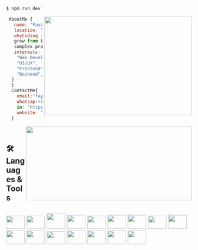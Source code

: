 

```php
$ npm run dev
```

<img align="right" width="400px" height="267px" src="https://media.giphy.com/media/Ah3zHH7hvsSB2/giphy.gif">

```jsx
 AboutMe {
   name: "Faycal Oumzil",
   location: "Fes, Marokko",
   whyCoding :"My passion for web development
   grew from the thrill of solving increasingly
   complex problems, which brings me great satisfaction."
   interests: [
    "Web Development",
    "UI/UX",
    "Frontend",
    "Backend",
  ]
  }
  ContactMe{
    email:"faysaloumzil1@gmail.com",
    whatsap:+212 6 13 48 78 14
    in: "https://www.linkedin.com/in/faycal-oumzil-b97888250/",
    website: "faycode.netlify.app"
  }

```
 <img height="200" width="450" align="right" src="https://github-readme-stats.vercel.app/api/top-langs/?username=faycodee&theme=gruvbox&layout=compact"/>

 <br/>
  <h2>🛠 Languages & Tools<h2>
 <p align="left">
 <img height="35"  width="50" src="https://cdn.jsdelivr.net/gh/devicons/devicon/icons/html5/html5-plain-wordmark.svg" />
 <img height="35" width="50" src="https://cdn.jsdelivr.net/gh/devicons/devicon/icons/css3/css3-plain-wordmark.svg" />
<!--  <img height="35" width="50" src="https://cdn.jsdelivr.net/gh/devicons/devicon/icons/sass/sass-original.svg" /> -->
 <img height="42" width="50" src="https://cdn.jsdelivr.net/gh/devicons/devicon/icons/bootstrap/bootstrap-plain.svg" />
    <img height="37" width="50" src="https://cdn.jsdelivr.net/gh/devicons/devicon/icons/python/python-original.svg" /> 
 <img height="35" width="50" src="https://cdn.jsdelivr.net/gh/devicons/devicon/icons/javascript/javascript-plain.svg" />
   <img height="37" width="50" src="https://cdn.jsdelivr.net/gh/devicons/devicon/icons/php/php-original.svg" />
   <img height="37" width="50" src="https://cdn.jsdelivr.net/gh/devicons/devicon/icons/mysql/mysql-original.svg" />
<!--  <img height="35" width="50" src="https://cdn.jsdelivr.net/gh/devicons/devicon/icons/materialui/materialui-original.svg" /> -->
<!--  <img height="35" width="50" src="https://cdn.jsdelivr.net/gh/devicons/devicon/icons/gulp/gulp-plain.svg" /> -->
<!--  <img height="35" width="50" src="https://cdn.jsdelivr.net/gh/devicons/devicon/icons/typescript/typescript-plain.svg" /> -->
 <img height="35" width="50" src="https://cdn.jsdelivr.net/gh/devicons/devicon/icons/git/git-original.svg" />
 <img height="37" width="50" src="https://cdn.jsdelivr.net/gh/devicons/devicon/icons/react/react-original.svg" />
 <img height="37" width="50" src="https://cdn.jsdelivr.net/gh/devicons/devicon/icons/tailwindcss/tailwindcss-original.svg" />
 <img height="37" width="50" src="https://cdn.jsdelivr.net/gh/devicons/devicon/icons/framermotion/framermotion-original.svg" />
 <img height="35" width="50" src="https://cdn.jsdelivr.net/gh/devicons/devicon/icons/nodejs/nodejs-original.svg" />
 <img height="37" width="50" src="https://cdn.jsdelivr.net/gh/devicons/devicon/icons/firebase/firebase-plain.svg" />
 <img height="37" width="50" src="https://cdn.jsdelivr.net/gh/devicons/devicon/icons/nextjs/nextjs-original.svg" />
   <img height="37" width="50" src="https://cdn.jsdelivr.net/gh/devicons/devicon/icons/mongodb/mongodb-original.svg" />
<!--  <img height="35" width="50" src="https://cdn.jsdelivr.net/gh/devicons/devicon/icons/redux/redux-original.svg" /> -->
 <img height="37" width="50" src="https://cdn.jsdelivr.net/gh/devicons/devicon/icons/express/express-original.svg" />
<!--  <img height="37" width="50" src="https://cdn.jsdelivr.net/gh/devicons/devicon/icons/postgresql/postgresql-plain-wordmark.svg" /> -->
<!--  <img height="37" width="50" src="https://cdn.jsdelivr.net/gh/devicons/devicon/icons/ruby/ruby-plain-wordmark.svg" /> -->
<!--  <img height="35" width="50" src="https://cdn.jsdelivr.net/gh/devicons/devicon/icons/rails/rails-original-wordmark.svg" /> -->
                                                                                                                                  
 </p>



